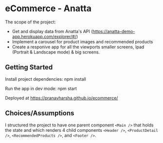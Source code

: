 # eCommerce - Anatta

The scope of the project:
 - Get and display data from Anatta's API (https://anatta-demo-app.herokuapp.com/explorer/#/)
 - Implement a carousel for product images and recommended products
 - Create a responive app for all the viewports smaller screens, Ipad (Portrait & Landscape mode) & big screens.

## Getting Started

Install project dependencies:
npm install

Run the app in dev mode:
npm start

Deployed at https://pranavharsha.github.io/ecommerce/

## Choices/Assumptions

I structured the project to have one parent component ```<Main />``` that holds the state and which renders 4 child components ```<Header />```, ```<ProductDetail />```, ```<RecommendedProducts />```, and ```<Footer />```. 
 



